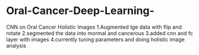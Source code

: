 # Oral-Cancer-Deep-Learning-
CNN on Oral Cancer Holistic Images 
1.Augmented tge data with flip and rotate
2.segmented the data into mormal and cancerous
3.added cnn and fc layer with images
4.currently tuning parameters and doing holistic image analysis
